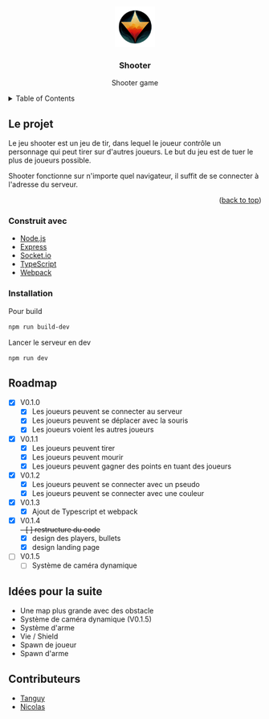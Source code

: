 <a name="readme-top"></a>

<!-- PROJECT LOGO -->
<br />
<div align="center">
  <a href="https://github.com/othneildrew/Best-README-Template">
    <img src="assets/shooter_logo.png" alt="Logo" width="80" height="80">
  </a>

<h3 align="center">Shooter</h3>

  <p align="center">
    Shooter game
  </p>
</div>



<!-- TABLE OF CONTENTS -->
<details>
  <summary>Table of Contents</summary>
  <ol>
    <li>
	  <a href="#le-projet">Le projet</a>
	  <ul>
		<li><a href="#construit-avec">Construit avec</a></li>
		<li><a href="#installation">Installation</a></li>
	  </ul>
	</li>
	<li>
	  <a href="#roadmap">Roadmap</a>
	</li>
	<li><a href="#contributeurs">Contributeurs</a></li>
  </ol>
</details>



<!-- ABOUT THE PROJECT -->

## Le projet

Le jeu shooter est un jeu de tir, dans lequel le joueur contrôle un personnage qui peut tirer sur d'autres joueurs. Le
but du jeu est de tuer le plus de joueurs possible.

Shooter fonctionne sur n'importe quel navigateur, il suffit de se connecter à l'adresse du serveur.

<p align="right">(<a href="#readme-top">back to top</a>)</p>

### Construit avec

* [Node.js](https://nodejs.org/en/)
* [Express](https://expressjs.com/)
* [Socket.io](https://socket.io/)
* [TypeScript](https://www.typescriptlang.org/)
* [Webpack](https://webpack.js.org/)

### Installation

Pour build

```bash
npm run build-dev
```

Lancer le serveur en dev

```bash
npm run dev
```

## Roadmap

- [x] V0.1.0
    - [x] Les joueurs peuvent se connecter au serveur
    - [x] Les joueurs peuvent se déplacer avec la souris
    - [x] Les joueurs voient les autres joueurs
- [x] V0.1.1
    - [x] Les joueurs peuvent tirer
    - [x] Les joueurs peuvent mourir
    - [x] Les joueurs peuvent gagner des points en tuant des joueurs
- [x] V0.1.2
    - [x] Les joueurs peuvent se connecter avec un pseudo
    - [x] Les joueurs peuvent se connecter avec une couleur
- [x] V0.1.3
    - [x] Ajout de Typescript et webpack
- [x] V0.1.4<br>
  ~~- [ ] restructure du code~~
    - [x] design des players, bullets
    - [x] design landing page
- [ ] V0.1.5<br>
    - [ ] Système de caméra dynamique

## Idées pour la suite

- Une map plus grande avec des obstacle
- Système de caméra dynamique (V0.1.5)
- Système d'arme
- Vie / Shield
- Spawn de joueur
- Spawn d'arme

<!-- CONTRIBUTING -->

## Contributeurs

* [Tanguy](https://github.com/tanguymossion)
* [Nicolas](https://github.com/nkirchhoffer)



